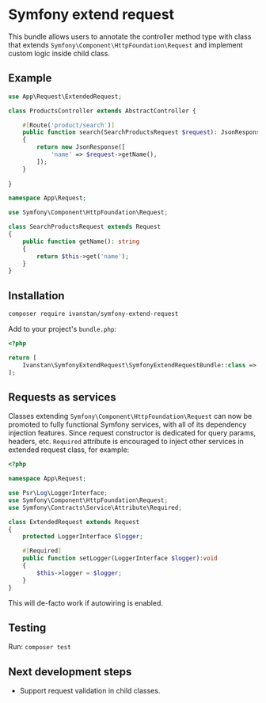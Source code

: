 # Symfony extend request

This bundle allows users to annotate the controller method type with class that 
extends `Symfony\Component\HttpFoundation\Request` and implement custom logic inside child class.

## Example

```php
use App\Request\ExtendedRequest;

class ProductsController extends AbstractController {

    #[Route('product/search')]
    public function search(SearchProductsRequest $request): JsonResponse
    {
        return new JsonResponse([
            'name' => $request->getName(),
        ]);
    }
    
}
```

```php
namespace App\Request;

use Symfony\Component\HttpFoundation\Request;

class SearchProductsRequest extends Request
{
    public function getName(): string
    {
        return $this->get('name');
    }
}
```

## Installation
```bash
composer require ivanstan/symfony-extend-request
```
Add to your project's `bundle.php`:
```php
<?php

return [
    Ivanstan\SymfonyExtendRequest\SymfonyExtendRequestBundle::class => ['all' => true],
];
```

## Requests as services
Classes extending `Symfony\Component\HttpFoundation\Request` can now be promoted to fully functional
Symfony services, with all of its dependency injection features. Since request constructor is dedicated for
query params, headers, etc. `Required` attribute is encouraged to inject other services in extended request class, for example:

```php
<?php

namespace App\Request;

use Psr\Log\LoggerInterface;
use Symfony\Component\HttpFoundation\Request;
use Symfony\Contracts\Service\Attribute\Required;

class ExtendedRequest extends Request
{
    protected LoggerInterface $logger;

    #[Required]
    public function setLogger(LoggerInterface $logger):void
    {
        $this->logger = $logger;
    }
}

```

This will de-facto work if autowiring is enabled.

## Testing
Run: `composer test`

## Next development steps
- Support request validation in child classes.
